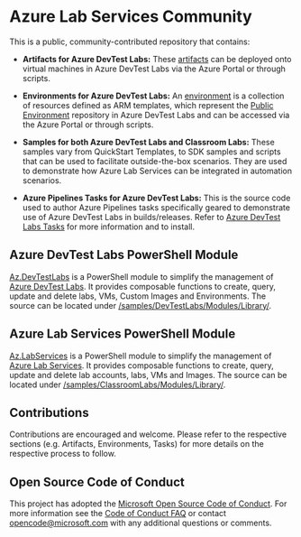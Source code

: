 # Azure Lab Services Community

This is a public, community-contributed repository that contains:

- **Artifacts for Azure DevTest Labs:** These [artifacts](https://docs.microsoft.com/en-us/azure/lab-services/devtest-lab-concepts#artifacts) can be deployed onto virtual machines in Azure DevTest Labs via the Azure Portal or through scripts.

- **Environments for Azure DevTest Labs:** An [environment](https://docs.microsoft.com/en-us/azure/lab-services/devtest-lab-concepts#environment) is a collection of resources defined as ARM templates, which represent the [Public Environment](https://azure.microsoft.com/en-ca/updates/azure-devtest-labs-public-environment-repository-in-labs/) repository in Azure DevTest Labs and can be accessed via the Azure Portal or through scripts.

- **Samples for both Azure DevTest Labs and Classroom Labs:** These samples vary from QuickStart Templates, to SDK samples and scripts that can be used to facilitate outside-the-box scenarios. They are used to demonstrate how Azure Lab Services can be integrated in automation scenarios.

- **Azure Pipelines Tasks for Azure DevTest Labs:** This is the source code used to author Azure Pipelines tasks specifically geared to demonstrate use of Azure DevTest Labs in builds/releases. Refer to [Azure DevTest Labs Tasks](https://marketplace.visualstudio.com/items?itemName=ms-azuredevtestlabs.tasks) for more information and to install.


## Azure DevTest Labs PowerShell Module

[Az.DevTestLabs](https://github.com/Azure/azure-devtestlab/tree/master/samples/DevTestLabs/Modules/Library) is a PowerShell module to simplify the management of [Azure DevTest Labs](https://azure.microsoft.com/en-us/services/devtest-lab/). It provides composable functions to create, query, update and delete labs, VMs, Custom Images and Environments. The source can be located under [/samples/DevTestLabs/Modules/Library/](https://github.com/Azure/azure-devtestlab/tree/master/samples/DevTestLabs/Modules/Library).

## Azure Lab Services PowerShell Module

[Az.LabServices](https://github.com/Azure/azure-devtestlab/tree/master/samples/ClassroomLabs/Modules/Library) is a PowerShell module to simplify the management of [Azure Lab Services](https://azure.microsoft.com/en-us/services/lab-services/). It provides composable functions to create, query, update and delete lab accounts, labs, VMs and Images. The source can be located under [/samples/ClassroomLabs/Modules/Library/](https://github.com/Azure/azure-devtestlab/tree/master/samples/ClassroomLabs/Modules/Library).

## Contributions

Contributions are encouraged and welcome. Please refer to the respective sections (e.g. Artifacts, Environments, Tasks) for more details on the respective process to follow.

## Open Source Code of Conduct

This project has adopted the [Microsoft Open Source Code of Conduct](https://opensource.microsoft.com/codeofconduct/). For more information see the [Code of Conduct FAQ](https://opensource.microsoft.com/codeofconduct/faq/) or contact [opencode@microsoft.com](mailto:opencode@microsoft.com) with any additional questions or comments.